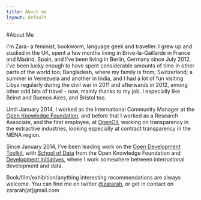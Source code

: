 ```yaml
---
title: About me
layout: default
---
```


#About Me 

I'm Zara- a feminist, bookworm, language geek and traveller. I grew up and studied in the UK, spent a few months living in Brive-la-Gaillarde in France and Madrid, Spain, and I've been living in Berlin, Germany since July 2012. I've been lucky enough to have spent considerable amounts of time in other parts of the world too; Bangladesh, where my family is from; Switzerland; a summer in Venezuela and another in India, and I had a lot of fun visiting Libya regularly during the civil war in 2011 and afterwards in 2012, among other odd bits of travel - now, mainly thanks to my job. I especially like Beirut and Buenos Aires, and Bristol too.
 

Until January 2014, I worked as the International Community Manager at the [Open Knowledge Foundation](http://okfn.org), and before that I worked as a Research Associate, and the first employee, at [OpenOil](http://openoil.net), working on transparency in the extractive industries, looking especially at contract transparency in the MENA region.
 

Since January 2014, I've been leading work on the [Open Development Toolkit](http://opendevtoolkit.net), with [School of Data](http://schoolofdata.org) from the Open Knowledge Foundation and [Development Initiatives](http://devinit.org), where I work somewhere between international development and data.
 

Book/film/exhibition/anything interesting recommendations are always welcome. You can find me on twitter [@zararah](http://twitter.com/zararah), or get in contact on zararah[at]gmail.com

